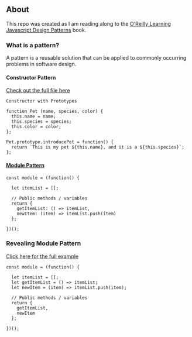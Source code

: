## About

This repo was created as I am reading along to the [O'Reilly Learning Javascript Design Patterns](https://addyosmani.com/resources/essentialjsdesignpatterns/book) book.

### What is a pattern?
A pattern is a reusable solution that can be applied to commonly occurring problems in software design.

#### Constructor Pattern
[Check out the full file here]()
```
Constructor with Prototypes

function Pet (name, species, color) {
  this.name = name;
  this.species = species;
  this.color = color;
};

Pet.prototype.introducePet = function() {
  return `This is my pet ${this.name}, and it is a ${this.species}`;
};
```


#### [Module Pattern]()
```
const module = (function() {

  let itemList = [];

  // Public methods / variables
  return {
    getItemList: () => itemList,
    newItem: (item) => itemList.push(item)
  };

})();
```

### Revealing Module Pattern
[Click here for the full example](https://github.com/DominicSerranoC14/Oreilly-JS-Patterns/blob/master/js/revealingModule.js)
```
const module = (function() {

  let itemList = [];
  let getItemList = () => itemList;
  let newItem = (item) => itemList.push(item);

  // Public methods / variables
  return {
    getItemList,
    newItem
  };

})();
```
